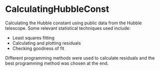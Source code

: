 # CalculatingHubbleConst
Calculating the Hubble constant using public data from the Hubble telescope.
Some relevant statistical techniques used include:
- Least squares fitting
- Calculating and plotting residuals
- Checking goodness of fit

Different programming methods were used to calculate residuals and the best programming method was chosen at the end.
